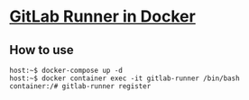 # [GitLab Runner in Docker](https://docs.gitlab.com/runner/install/docker.html)
## How to use

```
host:~$ docker-compose up -d
host:~$ docker container exec -it gitlab-runner /bin/bash
container:/# gitlab-runner register
```
